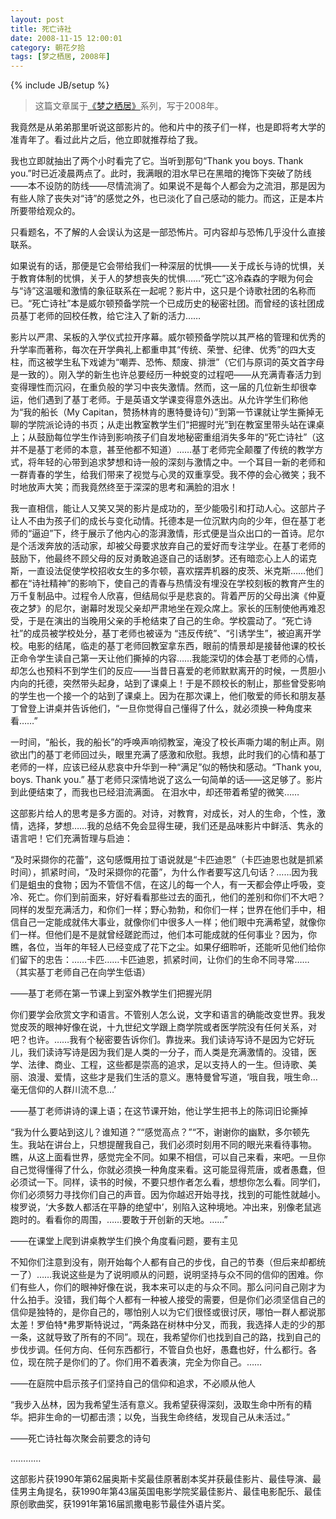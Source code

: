 ```yaml
---
layout: post
title: 死亡诗社
date: 2008-11-15 12:00:01
category: 朝花夕拾
tags: [梦之栖居, 2008年]
---
```

{% include JB/setup %}

> 这篇文章属于[《梦之栖居》](/posts/where-the-dreams-reside/)系列，写于2008年。
	
<!--more-->

我竟然是从弟弟那里听说这部影片的。他和片中的孩子们一样，也是即将考大学的准青年了。看过此片之后，他立即就推荐给了我。

我也立即就抽出了两个小时看完了它。当听到那句“Thank you boys. Thank you.”时已近凌晨两点了。此时，我满眼的泪水早已在黑暗的掩饰下突破了防线——本不设防的防线——尽情流淌了。如果说不是每个人都会为之流泪，那是因为有些人除了丧失对“诗”的感觉之外，也已淡化了自己感动的能力。而这，正是本片所要带给观众的。

只看题名，不了解的人会误认为这是一部恐怖片。可内容却与恐怖几乎没什么直接联系。

如果说有的话，那便是它会带给我们一种深层的忧惧——关于成长与诗的忧惧，关于教育体制的忧惧，关于人的梦想丧失的忧惧……“死亡”这冷森森的字眼为何会与“诗”这温暖和激情的象征联系在一起呢？影片中，这只是个诗歌社团的名称而已。“死亡诗社”本是威尔顿预备学院一个已成历史的秘密社团。而曾经的该社团成员基丁老师的回校任教，给它注入了新的活力……

影片以严肃、呆板的入学仪式拉开序幕。威尔顿预备学院以其严格的管理和优秀的升学率而著称，每次在开学典礼上都重申其“传统、荣誉、纪律、优秀”的四大支柱，而这被学生私下戏谑为“嘲弄、恐怖、颓废、排泄”（它们与原词的英文首字母是一致的）。刚入学的新生也许总要经历一种蜕变的过程吧——从充满青春活力到变得理性而沉闷，在重负般的学习中丧失激情。然而，这一届的几位新生却很幸运，他们遇到了基丁老师。于是英语文学课变得意外迭出。从允许学生们称他为“我的船长（My Capitan，赞扬林肯的惠特曼诗句）”到第一节课就让学生撕掉无聊的学院派论诗的书页；从走出教室教学生们“把握时光”到在教室里带头站在课桌上；从鼓励每位学生作诗到影响孩子们自发地秘密重组消失多年的“死亡诗社”（这并不是基丁老师的本意，甚至他都不知道）……基丁老师完全颠覆了传统的教学方式，将年轻的心带到追求梦想和诗一般的深刻与激情之中。一个耳目一新的老师和一群青春的学生，给我们带来了视觉与心灵的双重享受。我不停的会心微笑；我不时地放声大笑；而我竟然终至于深深的思考和满脸的泪水！

我一直相信，能让人又笑又哭的影片是成功的，至少能吸引和打动人心。这部片子让人不由为孩子们的成长与变化动情。托德本是一位沉默内向的少年，但在基丁老师的“逼迫”下，终于展示了他内心的澎湃激情，形式便是当众出口的一首诗。尼尔是个活泼奔放的活动家，却被父母要求放弃自己的爱好而专注学业。在基丁老师的鼓励下，他最终不顾父母的反对勇敢追逐自己的话剧梦。还有暗恋心上人的诺克斯，一直设法促使学校招收女生的多尔顿，喜欢摆弄机器的皮茨、米克斯……他们都在“诗社精神”的影响下，使自己的青春与热情没有埋没在学校刻板的教育产生的万千复制品中。过程令人欣喜，但结局似乎是悲哀的。背着严厉的父母出演《仲夏夜之梦》的尼尔，谢幕时发现父亲却严肃地坐在观众席上。家长的压制使他再难忍受，于是在演出的当晚用父亲的手枪结束了自己的生命。学校震动了。“死亡诗社”的成员被学校处分，基丁老师也被诬为 “违反传统”、“引诱学生”，被迫离开学校。电影的结尾，临走的基丁老师回教室拿东西，眼前的情景却是接替他课的校长正命令学生读自己第一天让他们撕掉的内容……我能深切的体会基丁老师的心情，却怎么也预料不到学生们的反应——当昔日喜爱的老师默默离开的时候，一贯胆小内向的托德，突然带头起身，站到了课桌上！于是不顾校长的制止，那些曾受影响的学生也一个接一个的站到了课桌上。因为在那次课上，他们敬爱的师长和朋友基丁曾登上讲桌并告诉他们，“一旦你觉得自己懂得了什么，就必须换一种角度来看……”

一时间，“船长，我的船长”的呼唤声响彻教室，淹没了校长声嘶力竭的制止声。刚欲出门的基丁老师回过头，眼里充满了感激和欣慰。我想，此时我们的心情和基丁老师的一样，应该已经从悲哀中升华到一种“满足”似的畅快和感动。“Thank you, boys. Thank you.” 基丁老师只深情地说了这么一句简单的话——这足够了。影片到此便结束了，而我也已经泪流满面。 在泪水中，却还带着希望的微笑……

这部影片给人的思考是多方面的。对诗，对教育，对成长，对人的生命，个性，激情，选择，梦想……我的总结不免会显得生硬，我们还是品味影片中鲜活、隽永的语言吧！它们充满哲理与启迪：

“及时采撷你的花蕾”，这句感慨用拉丁语说就是“卡匹迪恩”（卡匹迪恩也就是抓紧时间），抓紧时间，“及时采撷你的花蕾”，为什么作者要写这几句话？……因为我们是蛆虫的食物；因为不管信不信，在这儿的每一个人，有一天都会停止呼吸，变冷、死亡。你们到前面来，好好看看那些过去的面孔，他们的差别和你们不大吧？同样的发型充满活力，和你们一样；野心勃勃，和你们一样；世界在他们手中，相信自己一定能成就伟大事业，就像你们中很多人一样；他们眼中充满希望，就像你们一样。但他们是不是就曾经蹉跎而过，他们本可能成就的任何事业？因为，你瞧，各位，当年的年轻人已经变成了花下之尘。如果仔细聆听，还能听见他们给你们留下的忠告：……卡匹……卡匹迪恩，抓紧时间，让你们的生命不同寻常……（其实基丁老师自己在向学生低语）

——基丁老师在第一节课上到室外教学生们把握光阴

你们要学会欣赏文字和语言。不管别人怎么说，文字和语言的确能改变世界。我发觉皮茨的眼神好像在说，十九世纪文学跟上商学院或者医学院没有任何关系，对吧？也许。……我有个秘密要告诉你们。靠拢来。我们读诗写诗不是因为它好玩儿，我们读诗写诗是因为我们是人类的一分子，而人类是充满激情的。没错，医学、法律、商业、工程，这些都是崇高的追求，足以支持人的一生。但诗歌、美丽、浪漫、爱情，这些才是我们生活的意义。惠特曼曾写道，‘哦自我，哦生命…毫无信仰的人群川流不息…’

——基丁老师讲诗的课上语；在这节课开始，他让学生把书上的陈词旧论撕掉

“我为什么要站到这儿？谁知道？”“感觉高点？”“不，谢谢你的幽默，多尔顿先生。我站在讲台上，只想提醒我自己，我们必须时刻用不同的眼光来看待事物。瞧，从这上面看世界，感觉完全不同。如果不相信，可以自己来看，来吧。一旦你自己觉得懂得了什么，你就必须换一种角度来看。这可能显得荒唐，或者愚蠢，但必须试一下。同样，读书的时候，不要只想作者怎么看，想想你怎么看。同学们，你们必须努力寻找你们自己的声音。因为你越迟开始寻找，找到的可能性就越小。梭罗说，‘大多数人都活在平静的绝望中’，别陷入这种境地。冲出来，别像老鼠逃跑时的。看看你的周围，……要敢于开创新的天地。……”

——在课堂上爬到讲桌教学生们换个角度看问题，要有主见

不知你们注意到没有，刚开始每个人都有自己的步伐，自己的节奏（但后来却都统一了）……我说这些是为了说明顺从的问题，说明坚持与众不同的信仰的困难。你们有些人，你们的眼神好像在说，我本来可以走的与众不同。那么问问自己刚才为什么拍手。没错，我们每个人都有一种被人接受的需要，但是你们必须坚信自己的信仰是独特的，是你自己的，哪怕别人以为它们很怪或很讨厌，哪怕一群人都说那太差！罗伯特*弗罗斯特说过，“两条路在树林中分叉，而我，我选择人走的少的那一条，这就导致了所有的不同”。现在，我希望你们也找到自己的路，找到自己的步伐步调。任何方向、任何东西都行，不管自负也好，愚蠢也好，什么都行。各位，现在院子是你们的了。你们用不着表演，完全为你自己。……

——在庭院中启示孩子们坚持自己的信仰和追求，不必顺从他人

“我步入丛林，因为我希望生活有意义。我希望获得深刻，汲取生命中所有的精华。把非生命的一切都击溃；以免，当我生命终结，发现自己从未活过。”

——死亡诗社每次聚会前要念的诗句

…………

这部影片获1990年第62届奥斯卡奖最佳原著剧本奖并获最佳影片、最佳导演、最佳男主角提名，获1990年第43届英国电影学院奖最佳影片、最佳电影配乐、最佳原创歌曲奖，获1991年第16届凯撒电影节最佳外语片奖。